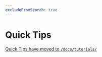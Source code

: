 ```yaml
---
excludeFromSearch: true
---
```

# Quick Tips

[Quick Tips have moved to `/docs/tutorials/`](/docs/tutorials/)